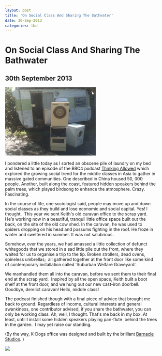 ```yaml
---
layout: post
title: 'On Social Class And Sharing The Bathwater'
date: 30-Sep-2013
categories: tbd
---
```


# On Social Class And Sharing The Bathwater

## 30th September 2013

<img class="photo-horiz" src="/images/2013/05/IMG_9415-300x225.jpg" />

I pondered a little today as I sorted an obscene pile of laundry on my bed and listened to an episode of the BBC4 podcast <a href="http://www.bbc.co.uk/programmes/b01s8mp5">Thinking Allowed</a> which explored the growing social trend for the middle classes in Asia to gather in massive gated communities. One described in China housed 50,   000 people. Another,   built along the coast,   featured hidden speakers behind the palm trees, which played birdsong to enhance the atmosphere. Crazy. Fascinating.

In the course of life, one sociologist said, people may move up and down social classes as they build and lose economic and social capital. Yes! I thought.  This year we sent Keith's old caravan office to the scrap yard. He's working now in a beautiful, tranquil little office space built out the back, on the site of the old cow shed. In the caravan, he was used to spiders dropping on his head and possums fighting in the roof. He froze in winter and sweltered in summer. It was not salubrious.

Somehow, over the years, we had amassed a little collection of defunct whitegoods that we stored in a sad little pile out the front, where they waited for us to organise a trip to the tip. Broken strollers, dead ovens, spineless umbrellas;  all gathered together at the front door like some kind of contemporary installation called 'Suburban Welfare Graveyard'.

We manhandled them all into the caravan, before we sent them to their final end at the scrap yard.  Inspired by all the open space, Keith built a boot shelf at the front door, and we hung out our new cast-iron doorbell. Goodbye, derelict caravan! Hello, middle class!

The podcast finished though with a final piece of advice that brought me back to ground. Regardless of income, cultural interests and general swankiness, one contributor advised, if you share the bathwater, you can only be working class. Ah, well, I thought. That's me back in my box. At least, until I install some hidden speakers playing pan-flute  behind the trees in the garden.  I may yet raise our standing.

(By the way, K-Dogs office was designed and built by the brilliant <a href="http://www.barnaclestudio.com.au/COWSHED-1">Barnacle Studios</a>. )

<a href="http://www.facebook.com/sharer.php?u=&amp;linkname=On%20Social%20Class%20And%20Sharing%20The%20Bathwater"><img class="photo-horiz" src="http://shongjog.files.wordpress.com/2008/04/share-on-facebook.gif?" />

